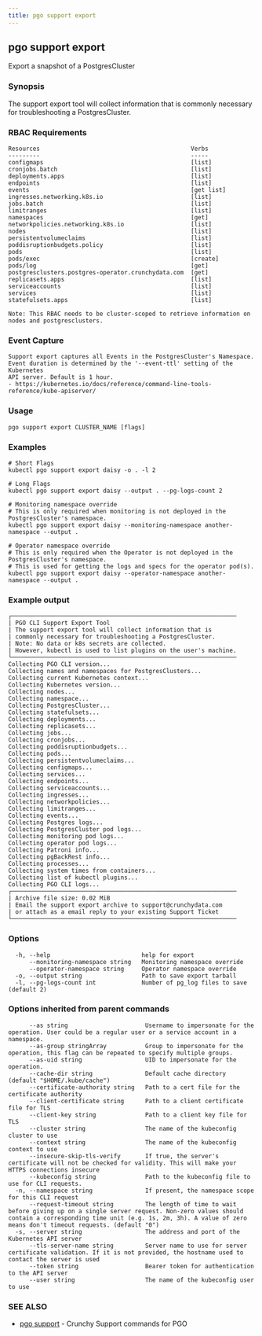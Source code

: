 ```yaml
---
title: pgo support export
---
```

## pgo support export

Export a snapshot of a PostgresCluster

### Synopsis

The support export tool will collect information that is commonly necessary for troubleshooting a
PostgresCluster.

### RBAC Requirements
    Resources                                           Verbs
    ---------                                           -----
    configmaps                                          [list]
    cronjobs.batch                                      [list]
    deployments.apps                                    [list]
    endpoints                                           [list]
    events                                              [get list]
    ingresses.networking.k8s.io                         [list]
    jobs.batch                                          [list]
    limitranges                                         [list]
    namespaces                                          [get]
    networkpolicies.networking.k8s.io                   [list]
    nodes                                               [list]
    persistentvolumeclaims                              [list]
    poddisruptionbudgets.policy                         [list]
    pods                                                [list]
    pods/exec                                           [create]
    pods/log                                            [get]
    postgresclusters.postgres-operator.crunchydata.com  [get]
    replicasets.apps                                    [list]
    serviceaccounts                                     [list]
    services                                            [list]
    statefulsets.apps                                   [list]

    Note: This RBAC needs to be cluster-scoped to retrieve information on nodes and postgresclusters.

### Event Capture
    Support export captures all Events in the PostgresCluster's Namespace.
    Event duration is determined by the '--event-ttl' setting of the Kubernetes
    API server. Default is 1 hour.
    - https://kubernetes.io/docs/reference/command-line-tools-reference/kube-apiserver/

### Usage

```
pgo support export CLUSTER_NAME [flags]
```

### Examples

```
# Short Flags
kubectl pgo support export daisy -o . -l 2

# Long Flags
kubectl pgo support export daisy --output . --pg-logs-count 2

# Monitoring namespace override
# This is only required when monitoring is not deployed in the PostgresCluster's namespace.
kubectl pgo support export daisy --monitoring-namespace another-namespace --output .

# Operator namespace override
# This is only required when the Operator is not deployed in the PostgresCluster's namespace.
# This is used for getting the logs and specs for the operator pod(s).
kubectl pgo support export daisy --operator-namespace another-namespace --output .

```
### Example output
```
┌────────────────────────────────────────────────────────────────
| PGO CLI Support Export Tool
| The support export tool will collect information that is
| commonly necessary for troubleshooting a PostgresCluster.
| Note: No data or k8s secrets are collected.
| However, kubectl is used to list plugins on the user's machine.
└────────────────────────────────────────────────────────────────
Collecting PGO CLI version...
Collecting names and namespaces for PostgresClusters...
Collecting current Kubernetes context...
Collecting Kubernetes version...
Collecting nodes...
Collecting namespace...
Collecting PostgresCluster...
Collecting statefulsets...
Collecting deployments...
Collecting replicasets...
Collecting jobs...
Collecting cronjobs...
Collecting poddisruptionbudgets...
Collecting pods...
Collecting persistentvolumeclaims...
Collecting configmaps...
Collecting services...
Collecting endpoints...
Collecting serviceaccounts...
Collecting ingresses...
Collecting networkpolicies...
Collecting limitranges...
Collecting events...
Collecting Postgres logs...
Collecting PostgresCluster pod logs...
Collecting monitoring pod logs...
Collecting operator pod logs...
Collecting Patroni info...
Collecting pgBackRest info...
Collecting processes...
Collecting system times from containers...
Collecting list of kubectl plugins...
Collecting PGO CLI logs...
┌────────────────────────────────────────────────────────────────
| Archive file size: 0.02 MiB
| Email the support export archive to support@crunchydata.com
| or attach as a email reply to your existing Support Ticket
└────────────────────────────────────────────────────────────────
```

### Options

```
  -h, --help                          help for export
      --monitoring-namespace string   Monitoring namespace override
      --operator-namespace string     Operator namespace override
  -o, --output string                 Path to save export tarball
  -l, --pg-logs-count int             Number of pg_log files to save (default 2)
```

### Options inherited from parent commands

```
      --as string                      Username to impersonate for the operation. User could be a regular user or a service account in a namespace.
      --as-group stringArray           Group to impersonate for the operation, this flag can be repeated to specify multiple groups.
      --as-uid string                  UID to impersonate for the operation.
      --cache-dir string               Default cache directory (default "$HOME/.kube/cache")
      --certificate-authority string   Path to a cert file for the certificate authority
      --client-certificate string      Path to a client certificate file for TLS
      --client-key string              Path to a client key file for TLS
      --cluster string                 The name of the kubeconfig cluster to use
      --context string                 The name of the kubeconfig context to use
      --insecure-skip-tls-verify       If true, the server's certificate will not be checked for validity. This will make your HTTPS connections insecure
      --kubeconfig string              Path to the kubeconfig file to use for CLI requests.
  -n, --namespace string               If present, the namespace scope for this CLI request
      --request-timeout string         The length of time to wait before giving up on a single server request. Non-zero values should contain a corresponding time unit (e.g. 1s, 2m, 3h). A value of zero means don't timeout requests. (default "0")
  -s, --server string                  The address and port of the Kubernetes API server
      --tls-server-name string         Server name to use for server certificate validation. If it is not provided, the hostname used to contact the server is used
      --token string                   Bearer token for authentication to the API server
      --user string                    The name of the kubeconfig user to use
```

### SEE ALSO

* [pgo support](/reference/pgo_support/)	 - Crunchy Support commands for PGO


